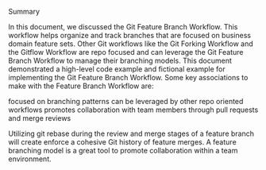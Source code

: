 


Summary

In this document, we discussed the Git Feature Branch Workflow. This workflow helps organize and track branches that are focused on business domain feature sets. Other Git workflows like the Git Forking Workflow and the Gitflow Workflow are repo focused and can leverage the Git Feature Branch Workflow to manage their branching models. This document demonstrated a high-level code example and fictional example for implementing the Git Feature Branch Workflow. Some key associations to make with the Feature Branch Workflow are:

focused on branching patterns
can be leveraged by other repo oriented workflows
promotes collaboration with team members through pull requests and merge reviews


Utilizing git rebase during the review and merge stages of a feature branch will create enforce a cohesive Git history of feature merges. A feature branching model is a great tool to promote collaboration within a team environment.
